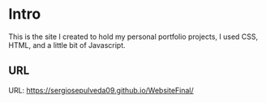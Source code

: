 # Intro
This is the site I created to hold my personal portfolio projects, I used CSS, HTML, and a little bit of Javascript.

## URL
URL: https://sergiosepulveda09.github.io/WebsiteFinal/


